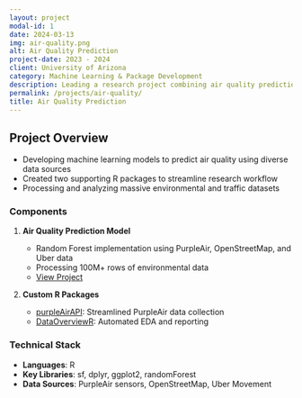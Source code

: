 ```yaml
---
layout: project
modal-id: 1
date: 2024-03-13
img: air-quality.png
alt: Air Quality Prediction
project-date: 2023 - 2024
client: University of Arizona
category: Machine Learning & Package Development
description: Leading a research project combining air quality prediction with custom R package development. Built comprehensive data pipeline handling 100M+ rows while creating reusable tools for the research community.
permalink: /projects/air-quality/
title: Air Quality Prediction
---
```


## Project Overview
- Developing machine learning models to predict air quality using diverse data sources
- Created two supporting R packages to streamline research workflow
- Processing and analyzing massive environmental and traffic datasets

### Components
1. **Air Quality Prediction Model**
   - Random Forest implementation using PurpleAir, OpenStreetMap, and Uber data
   - Processing 100M+ rows of environmental data
   - [View Project](https://github.com/heba-razzak/AirQualitySF)

2. **Custom R Packages**
   - [purpleAirAPI](https://github.com/heba-razzak/purpleAirAPI): Streamlined PurpleAir data collection
   - [DataOverviewR](https://github.com/heba-razzak/DataOverviewR): Automated EDA and reporting

### Technical Stack
- **Languages**: R
- **Key Libraries**: sf, dplyr, ggplot2, randomForest
- **Data Sources**: PurpleAir sensors, OpenStreetMap, Uber Movement